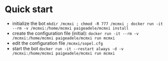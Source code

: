 # Quick start
 
- initialize the bot `mkdir /mcmxi ; chmod -R 777 /mcmxi ; docker run -it --rm -v /mcmxi:/home/mcmxi paigeadele/mcmxi install`
- create the configuration file (initial): `docker run -it --rm -v /mcmxi:/home/mcmxi paigeadele/mcmxi run mcmxi`
- edit the configuration file `/mcmxi/sopel.cfg`
- start the bot `docker run -it --restart always -d -v /mcmxi:/home/mcmxi paigeadele/mcmxi run mcmxi`
